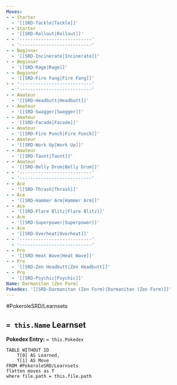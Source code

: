 ```yaml
---
Moves:
- - Starter
  - '[[SRD-Tackle|Tackle]]'
- - Starter
  - '[[SRD-Rollout|Rollout]]'
- - '---------------------------'
  - '---------------------------'
- - Beginner
  - '[[SRD-Incinerate|Incinerate]]'
- - Beginner
  - '[[SRD-Rage|Rage]]'
- - Beginner
  - '[[SRD-Fire Fang|Fire Fang]]'
- - '---------------------------'
  - '---------------------------'
- - Amateur
  - '[[SRD-Headbutt|Headbutt]]'
- - Amateur
  - '[[SRD-Swagger|Swagger]]'
- - Amateur
  - '[[SRD-Facade|Facade]]'
- - Amateur
  - '[[SRD-Fire Punch|Fire Punch]]'
- - Amateur
  - '[[SRD-Work Up|Work Up]]'
- - Amateur
  - '[[SRD-Taunt|Taunt]]'
- - Amateur
  - '[[SRD-Belly Drum|Belly Drum]]'
- - '---------------------------'
  - '---------------------------'
- - Ace
  - '[[SRD-Thrash|Thrash]]'
- - Ace
  - '[[SRD-Hammer Arm|Hammer Arm]]'
- - Ace
  - '[[SRD-Flare Blitz|Flare Blitz]]'
- - Ace
  - '[[SRD-Superpower|Superpower]]'
- - Ace
  - '[[SRD-Overheat|Overheat]]'
- - '---------------------------'
  - '---------------------------'
- - Pro
  - '[[SRD-Heat Wave|Heat Wave]]'
- - Pro
  - '[[SRD-Zen Headbutt|Zen Headbutt]]'
- - Pro
  - '[[SRD-Psychic|Psychic]]'
Name: Darmanitan (Zen Form)
Pokedex: '[[SRD-Darmanitan (Zen Form)|Darmanitan (Zen Form)]]'
---
```


#PokeroleSRD/Learnsets

## `= this.Name` Learnset

**Pokedex Entry:** `= this.Pokedex`

```dataview
TABLE WITHOUT ID
    T[0] AS Learned,
    T[1] AS Move
FROM #PokeroleSRD/Learnsets
flatten moves as T
where file.path = this.file.path
```
